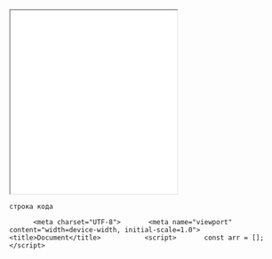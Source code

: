 
<iframe title="Пример README.md" src="demos/example/" height="330"></iframe>

`строка кода`

          <meta charset="UTF-8">       <meta name="viewport" content="width=device-width, initial-scale=1.0">       <title>Document</title>           <script>       const arr = [];     </script>     
